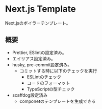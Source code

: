 # Next.js Template

Next.jsのボイラーテンプレート。

## 概要

- Prettier, ESlintの設定済み。
- エイリアス設定済み。
- husky, pre-commit設定済み。
    - コミットする時に以下のチェックを実行
        - ESLintのチェック
        - コードのフォーマット
        - TypeScriptの型チェック
- scaffdog設定済み
    - componetのテンプレートを生成できる
